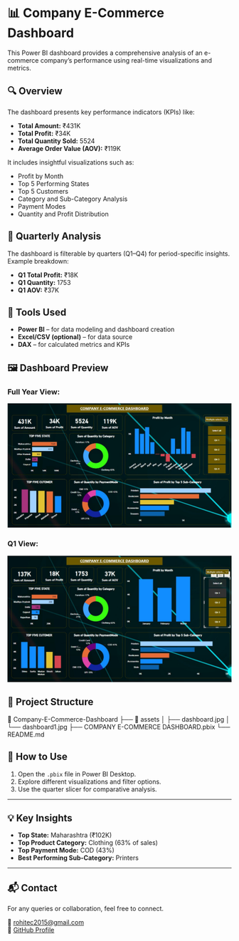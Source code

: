# 📊 Company E-Commerce Dashboard

This Power BI dashboard provides a comprehensive analysis of an e-commerce company’s performance using real-time visualizations and metrics.

## 🔍 Overview

The dashboard presents key performance indicators (KPIs) like:

- **Total Amount:** ₹431K
- **Total Profit:** ₹34K
- **Total Quantity Sold:** 5524
- **Average Order Value (AOV):** ₹119K

It includes insightful visualizations such as:

- Profit by Month  
- Top 5 Performing States  
- Top 5 Customers  
- Category and Sub-Category Analysis  
- Payment Modes  
- Quantity and Profit Distribution

## 📅 Quarterly Analysis

The dashboard is filterable by quarters (Q1–Q4) for period-specific insights. Example breakdown:

- **Q1 Total Profit:** ₹18K  
- **Q1 Quantity:** 1753  
- **Q1 AOV:** ₹37K  

## 🧩 Tools Used

- **Power BI** – for data modeling and dashboard creation  
- **Excel/CSV (optional)** – for data source  
- **DAX** – for calculated metrics and KPIs

## 🖼️ Dashboard Preview

### Full Year View:
![Dashboard](assets/dashboard.jpg)

### Q1 View:
![Dashboard Q1](assets/dashboard1.jpg)


## 📂 Project Structure

📁 Company-E-Commerce-Dashboard
├── 📁 assets
│   ├── dashboard.jpg
│   └── dashboard1.jpg
├── COMPANY E-COMMERCE DASHBOARD.pbix
└── README.md


## 📌 How to Use

1. Open the `.pbix` file in Power BI Desktop.
2. Explore different visualizations and filter options.
3. Use the quarter slicer for comparative analysis.

---

## 💡 Key Insights

- **Top State:** Maharashtra (₹102K)
- **Top Product Category:** Clothing (63% of sales)
- **Top Payment Mode:** COD (43%)
- **Best Performing Sub-Category:** Printers

---

## 📬 Contact

For any queries or collaboration, feel free to connect.

📧 rohitec2015@gmail.com  
🔗 [GitHub Profile](https://github.com/Rohit29singh)


